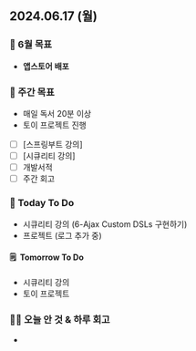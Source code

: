 ## 2024.06.17 (월)

### 📍 6월 목표

- **앱스토어 배포**
  <br/>

### 📎 주간 목표

- 매일 독서 20분 이상
- 토이 프로젝트 진행
- [ ] [스프링부트 강의]
- [ ] [시큐리티 강의]
- [ ] 개발서적
- [ ] 주간 회고
  <br/>

### 📎 Today To Do

- 시큐리티 강의 (6-Ajax Custom DSLs 구현하기)
- 프로젝트 (로그 추가 중)
  <br/>

#### 🗒️  Tomorrow To Do

- 시큐리티 강의
- 토이 프로젝트
  <br/>

### 👊🏻 오늘 안 것 & 하루 회고

-